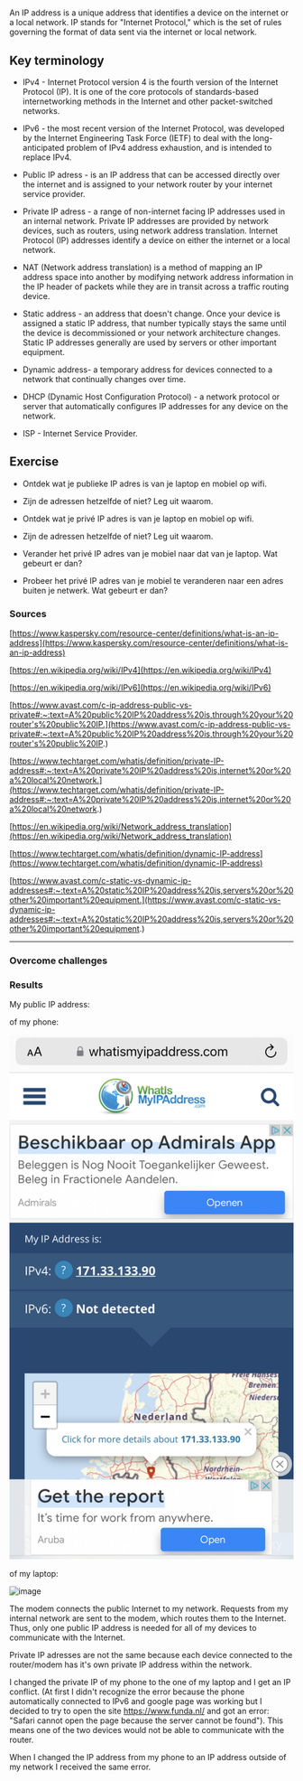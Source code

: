 # 
An IP address is a unique address that identifies a device on the internet or a local network. IP stands for "Internet Protocol," which is the set of rules governing the format of data sent via the internet or local network.

## Key terminology

- IPv4 - Internet Protocol version 4 is the fourth version of the Internet Protocol (IP). It is one of the core protocols of standards-based internetworking methods in the Internet and other packet-switched networks.

- IPv6 -  the most recent version of the Internet Protocol, was developed by the Internet Engineering Task Force (IETF) to deal with the long-anticipated problem of IPv4 address exhaustion, and is intended to replace IPv4.

- Public IP adress - is an IP address that can be accessed directly over the internet and is assigned to your network router by your internet service provider.

- Private IP adress - a range of non-internet facing IP addresses used in an internal network. Private IP addresses are provided by network devices, such as routers, using network address translation. Internet Protocol (IP) addresses identify a device on either the internet or a local network.

- NAT (Network address translation) is a method of mapping an IP address space into another by modifying network address information in the IP header of packets while they are in transit across a traffic routing device.

- Static address - an address that doesn't change. Once your device is assigned a static IP address, that number typically stays the same until the device is decommissioned or your network architecture changes. Static IP addresses generally are used by servers or other important equipment.

- Dynamic address- a temporary address for devices connected to a network that continually changes over time. 

- DHCP (Dynamic Host Configuration Protocol) - a network protocol or server that automatically configures IP addresses for any device on the network.

- ISP - Internet Service Provider. 

## Exercise

- Ontdek wat je publieke IP adres is van je laptop en mobiel op wifi.

- Zijn de adressen hetzelfde of niet? Leg uit waarom.

- Ontdek wat je privé IP adres is van je laptop en mobiel op wifi.

- Zijn de adressen hetzelfde of niet? Leg uit waarom.

- Verander het privé IP adres van je mobiel naar dat van je laptop. Wat gebeurt er dan?

- Probeer het privé IP adres van je mobiel te veranderen naar een adres buiten je netwerk. Wat gebeurt er dan?


### Sources
[https://www.kaspersky.com/resource-center/definitions/what-is-an-ip-address](https://www.kaspersky.com/resource-center/definitions/what-is-an-ip-address)

[https://en.wikipedia.org/wiki/IPv4](https://en.wikipedia.org/wiki/IPv4)

[https://en.wikipedia.org/wiki/IPv6](https://en.wikipedia.org/wiki/IPv6)

[https://www.avast.com/c-ip-address-public-vs-private#:~:text=A%20public%20IP%20address%20is,through%20your%20router's%20public%20IP.](https://www.avast.com/c-ip-address-public-vs-private#:~:text=A%20public%20IP%20address%20is,through%20your%20router's%20public%20IP.)

[https://www.techtarget.com/whatis/definition/private-IP-address#:~:text=A%20private%20IP%20address%20is,internet%20or%20a%20local%20network.](https://www.techtarget.com/whatis/definition/private-IP-address#:~:text=A%20private%20IP%20address%20is,internet%20or%20a%20local%20network.)

[https://en.wikipedia.org/wiki/Network_address_translation](https://en.wikipedia.org/wiki/Network_address_translation)

[https://www.techtarget.com/whatis/definition/dynamic-IP-address](https://www.techtarget.com/whatis/definition/dynamic-IP-address)

[https://www.avast.com/c-static-vs-dynamic-ip-addresses#:~:text=A%20static%20IP%20address%20is,servers%20or%20other%20important%20equipment.](https://www.avast.com/c-static-vs-dynamic-ip-addresses#:~:text=A%20static%20IP%20address%20is,servers%20or%20other%20important%20equipment.)

****

### Overcome challenges


### Results

My public IP address:

of my phone:

![image](/00_includes/networking_05_1_screenshot.png)

of my laptop:

![image](/00_includes/networking_05_2_screenshot.png)

The modem connects the public Internet to my network.  Requests from my internal network are sent to the modem, which routes them to the Internet.  Thus, only one public IP address is needed for all of my devices to communicate with the Internet.

Private IP adresses are not the same because each device connected to the router/modem has it's own private IP address within the network.

I changed the private IP of my phone to the one of my laptop and I get an IP conflict. (At first I didn't recognize the error because the phone automatically connected to IPv6 and google page was working but I decided to try to open the site https://www.funda.nl/ and got an error: "Safari cannot open the page because the server cannot be found"). This means one of the two devices would not be able to communicate with the router.

When I changed the IP address from my phone to an IP address outside of my network I received the same error.